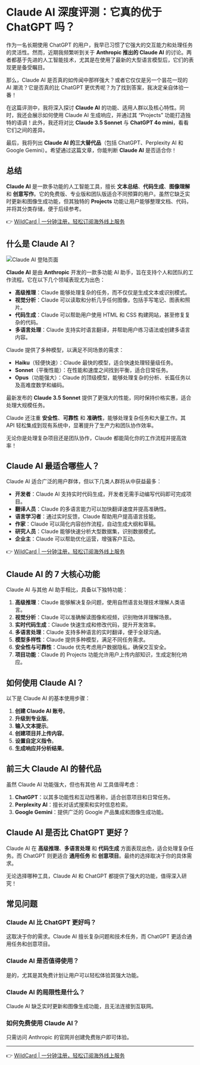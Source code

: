 # Claude AI 深度评测：它真的优于 ChatGPT 吗？

作为一名长期使用 ChatGPT 的用户，我早已习惯了它强大的交互能力和处理任务的灵活性。然而，近期我频繁听到关于 **Anthropic 推出的 Claude AI** 的讨论。两者都基于先进的人工智能技术，尤其是在使用了最新的大型语言模型后，它们的表现更是备受瞩目。

那么，Claude AI 是否真的如传闻中那样强大？或者它仅仅是另一个昙花一现的 AI 潮流？它是否真的比 ChatGPT 更优秀呢？为了找到答案，我决定亲自体验一番！

在这篇评测中，我将深入探讨 **Claude AI** 的功能、适用人群以及核心特性。同时，我还会展示如何使用 Claude AI 生成响应，并通过其 “Projects” 功能打造独特的语调！此外，我还将对比 **Claude 3.5 Sonnet** 与 **ChatGPT 4o mini**，看看它们之间的差异。

最后，我将列出 **Claude AI 的三大替代品**（包括 ChatGPT、Perplexity AI 和 Google Gemini）。希望通过这篇文章，你能判断 **Claude AI** 是否适合你！

## 总结

**Claude AI** 是一款多功能的人工智能工具，擅长 **文本总结**、**代码生成**、**图像理解** 和 **创意写作**。它的免费版、专业版和团队版适合不同预算的用户。虽然它缺乏实时更新和图像生成功能，但其独特的 **Projects** 功能让用户能够整理文档、代码，并将其分类存储，便于后续参考。

👉 [WildCard | 一分钟注册，轻松订阅海外线上服务](https://bbtdd.com/WildCard)

## 什么是 Claude AI？

![Claude AI 登陆页面](https://bbtdd.com/img/3393604323518253.webp)

**Claude AI** 是由 **Anthropic** 开发的一款多功能 AI 助手，旨在支持个人和团队的工作流程。它在以下几个领域表现尤为出色：

- **高级推理**：Claude 能够处理复杂的任务，而不仅仅是生成文本或识别模式。
- **视觉分析**：Claude 可以读取和分析几乎任何图像，包括手写笔记、图表和照片。
- **代码生成**：Claude 可以帮助用户使用 HTML 和 CSS 构建网站，甚至修复复杂的代码。
- **多语言处理**：Claude 支持实时语言翻译，并帮助用户练习语法或创建多语言内容。

Claude 提供了多种模型，以满足不同场景的需求：

- **Haiku**（轻便快速）：Claude 最快的模型，适合快速处理轻量级任务。
- **Sonnet**（平衡性能）：在性能和速度之间找到平衡，适合日常任务。
- **Opus**（功能强大）：Claude 的顶级模型，能够处理复杂的分析、长篇任务以及高难度数学和编码。

最新发布的 **Claude 3.5 Sonnet** 提供了更强大的性能，同时保持价格实惠，适合处理大规模任务。

Claude 还注重 **安全性**、**可靠性** 和 **准确性**，能够处理复杂任务和大量工作。其 API 轻松集成到现有系统中，显著提升了生产力和团队协作效率。

无论你是处理复杂项目还是团队协作，Claude 都能简化你的工作流程并提高效率！

## Claude AI 最适合哪些人？

Claude AI 适合广泛的用户群体，但以下几类人群将从中获益最多：

- **开发者**：Claude AI 支持实时代码生成，开发者无需手动编写代码即可完成项目。
- **翻译人员**：Claude 的多语言能力可以加快翻译速度并提高准确性。
- **语言学习者**：通过实时反馈，Claude 帮助用户提高语言技能。
- **作家**：Claude 可以简化内容创作流程，自动生成大纲和草稿。
- **研究人员**：Claude 能够快速分析大型数据集，识别数据模式。
- **企业主**：Claude 可以帮助优化运营，增强客户互动。

👉 [WildCard | 一分钟注册，轻松订阅海外线上服务](https://bbtdd.com/WildCard)

## Claude AI 的 7 大核心功能

Claude AI 与其他 AI 助手相比，具备以下独特功能：

1. **高级推理**：Claude 能够解决复杂问题，使用自然语言处理技术理解人类语言。
2. **视觉分析**：Claude 可以准确解读图像和视频，识别物体并理解场景。
3. **实时代码生成**：Claude 快速生成和修改代码，提升开发效率。
4. **多语言处理**：Claude 支持多种语言的实时翻译，便于全球沟通。
5. **模型多样性**：Claude 提供多种模型，满足不同任务需求。
6. **安全性与可靠性**：Claude 优先考虑用户数据隐私，确保交互安全。
7. **项目功能**：Claude 的 Projects 功能允许用户上传内部知识，生成定制化响应。

## 如何使用 Claude AI？

以下是 Claude AI 的基本使用步骤：

1. **创建 Claude AI 账号**。
2. **升级到专业版**。
3. **输入文本提示**。
4. **创建项目并上传内容**。
5. **设置自定义指令**。
6. **生成响应并分析结果**。

## 前三大 Claude AI 的替代品

虽然 Claude AI 功能强大，但也有其他 AI 工具值得考虑：

1. **ChatGPT**：以其多功能性和互动性著称，适合创意项目和日常任务。
2. **Perplexity AI**：擅长对话式搜索和实时信息检索。
3. **Google Gemini**：提供广泛的 Google 产品集成和图像生成功能。

## Claude AI 是否比 ChatGPT 更好？

Claude AI 在 **高级推理**、**多语言处理** 和 **代码生成** 方面表现出色，适合处理复杂任务。而 ChatGPT 则更适合 **通用任务** 和 **创意项目**。最终的选择取决于你的具体需求。

无论选择哪种工具，Claude AI 和 ChatGPT 都提供了强大的功能，值得深入研究！

## 常见问题

### Claude AI 比 ChatGPT 更好吗？
这取决于你的需求。Claude AI 擅长复杂问题和技术任务，而 ChatGPT 更适合通用任务和创意项目。

### Claude AI 是否值得使用？
是的，尤其是其免费计划让用户可以轻松体验其强大功能。

### Claude AI 的局限性是什么？
Claude AI 缺乏实时更新和图像生成功能，且无法连接到互联网。

### 如何免费使用 Claude AI？
只需访问 Anthropic 的官网并创建免费账户即可体验。

---

👉 [WildCard | 一分钟注册，轻松订阅海外线上服务](https://bbtdd.com/WildCard)